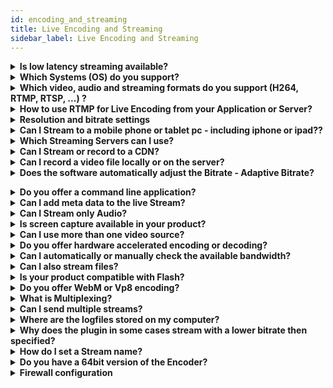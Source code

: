 ```yaml
---
id: encoding_and_streaming
title: Live Encoding and Streaming
sidebar_label: Live Encoding and Streaming
---
```


<details><summary><strong>Is low latency streaming available?</strong></summary>

Yes, our nanoStream Cloud software and services support low latency live streaming, on any HTML5 browser with a global scale.

> **NOTES** 
> - End-to-end latency is dependent on all components in the workflow: capture, live encoder, upstream, server/cloud, downstream, player.
> - Latency is primarily based on stream buffers and streaming protocols used. Buffers can happen on all parts of a stream, encoder, streamer, server, CDN and player.
> - The new [nanoStream H5Live player](http://nanocosmos.de/h5live) part of nanoStream Cloud can be used for plugin-free, browser-based low latency playback.
> - The new [nanoStream WebRTC.live](http://nanocosmos.de/webrtc) broadcaster part of nanoStream Cloud can be used for plugin-free, browser-based low latency broadcast (live encoding).

See also [here](https://www.nanocosmos.de/v4/documentation/live_video_encoder_-_low_latency).

</details>

<details><summary><strong>Which Systems (OS) do you support?</strong></summary>

nanoStream Apps and SDKs are available for different platforms:

- nanoStream Apps/SDKs for Windows, MacOS, iOS, Android
- nanoStream WebRTC.live broadcaster for all WebRTC-enabled browsers
- nanoStream H5Live Player for all HTML5 browsers (desktop and mobile)

</details>

<details><summary><strong>Which video, audio and streaming formats do you support (H264, RTMP, RTSP, ...) ?</strong></summary>

**nanocosmos supports the following Streaming formats:**

- RTMP
- H5Live (unique live streaming with ultra-low-latencyy)
- HLS (low latency based on H5Live)
- WebRTC (broadcast/ingest)

For plugin-free operation and mobile devices, the built-in hardware codecs are supported (usually H264, AAC).

The following formats are supported for some platforms only upon request (Windows):
- RTSP (server mode without streaming server)
- UDP-TS / MPEG2-TS (point-to-point and Multicast)

This is the list of supported video and audio codecs:
- H.264 Video
- MPEG-2 Video, including IMX and XDCAM-HD
- AAC Audio, including HE (High Efficiency)
- All formats supporting very low and very high bitrates and profiles

This is the list of supported file formats:
- MP4 (included segmented writing)
- MPEG-PS and TS
- MXF

**Generally, all formats are supported for both reading and writing.**

</details>

<details><summary><strong>How to use RTMP for Live Encoding from your Application or Server?</strong></summary>

RTMP is originally developed for live streaming with the Flash player, which is now outdated. However, RTMP is still a valid and suitable format for live encoding and broadcast from your camera source. Most Live Encoder software, hardware and servers support RTMP.

### RTMP Structure
RTMP is based on the following URL format:

```
rtmp://servername:port/application/streamname
```
The port is optional and `1935` by default.

Example to stream to nanoStream Cloud:
```
rtmp:/bintu-stream.nanocosmos.de/live/XXXX-YYYY
```
The “rtmp application” is “live”, the “stream name” is XXXX-YYYY

Sometimes the RTMP URL is split into the base URL and the stream name like this:
```
URL: rtmp:/bintu-stream.nanocosmos.de/live
Stream Name: XXXX-YYYY
```
With nanoStream Cloud, you get this information with the bintu API or dashboard (https://bintu.nanocosmos.de).

Some software and server applications require a username and password. This rtmp-specific proprietary information is not support by nanoStream Cloud. By default, you do not need username and password. For adding security, you can use web hooks and tokens. See separate docs.

-----
### Playback
RTMP Playback has been supported by the Flash player in Browsers, which is now outdated. Some native apps still support RTMP playback. For a better user experience, we recommend using our nanoStream H5Live player running on all HTML5 browsers.
</details>

<details><summary><strong>Resolution and bitrate settings</strong></summary>

The primary quality impact is done by the pixel resolution (e.g. `1280×720`) and the video encoder bitrate.

> **NOTE:** 
> - For live streams, a constant pixel resolution is required, as most streaming and playback environments do not support changing resolutions.
> - Video Encoding Quality is very much dependent on the content! Static content with little movement and structure is much better to compress than moving content.
> - Mobile networks have limited bandwidth and usually lead to a quality impact of a stream. If you set a high bitrate which cannot be delivered through the network, you will get buffering impacts.

The choice of the resolution and bitrate is highly dependent on your requirements and expected quality results. There are different options to choose from, you can always adjust settings according to your needs.

It is highly recommended to run your own tests based on typical content, and approve by your own quality expectations.

**Here is some general information:**

- Standard resolutions: `640×480 (4:3)` or `640×360 (16:9)`, up to `720×576 (4:3)`. <br> *Recommended bitrate:* min. `300-500 kBits/s` for medium quality, `1000 kBit/s` for high quality
- HD resolution: `1280×720 (=720p)`. <br>*Recommended bitrates:* `600-1000 kBits/s` for low/medium quality,  `1000-2000 kBits/s` for high quality
- Full HD: `1920×1080`,  `2-3 MBit/s` and higher
- 4K: up to `3820×2048`, min `6 MBit/s`
- you should configure the camera in the max. resolution you would like to use for streaming
- it never makes sense to up-scale video
- Full HD takes a lot CPU and bandwidth
- for live streaming HD `720` is probably preferrable to `1080`

*Also see the recommendations by Apple, Youtube, Vimeo and Adobe*
- [Apple](https://developer.apple.com/library/ios/technotes/tn2224/_index.html) 
- [Youtube](http://support.google.com/youtube/bin/answer.py?hl=en&answer=1722171) 
- [Vimeo](http://vimeo.com/help/compression) 
- [Adobe](http://www.adobe.com/devnet/adobe-media-server/articles/dynstream_live/popup.html)

-----

### Data Traffic
Data traffic usage is dependent on the overall bitrate sent from the encoder, plus the bitrate received for every viewer. Total traffic usage can be calculated per hour from the bitrate: `bitrate/s * 3600 / 8 = x bytes/h`

**Examples**

*500 kBits/s:*  `500 * 3600 / 8 = 225 MB / hour`

*1000 kBits/s:* `1000 * 3600 / 8 = 450 MB / hour`
</details>

<details><summary><strong>Can I Stream to a mobile phone or tablet pc - including iphone or ipad??</strong></summary>

Streaming to Mobile Devices is simple with nanoStream.

iOS requires `H.264` video and `AAC` audio, which is used by default in nanoStream.

### ENCODER SETTINGS
Video and Audio format should be `H.264` and `AAC`.

Video Encoding Profile can either “`Baseline`”, “`Main`” or “`High`”, dependent on the playback device support.

In earlier iOS revisions, only “`Baseline`” profile worked. Later versions also support Main and High Profiles.

### OUTPUT STREAMING URL
#### H5Live
The unique nanoStream h5Live player supports live playback with ultra-low-latency on all HTML5 browsers. Live Playback in iOS devices requires `HLS` support (“HTTP Live Streaming”).

#### RTMP
Encoder URL: Live URL + Stream Name:

`rtmp://<server>:1935/live+myStream` or `rtmp://<server>:80/live+myStream`

Playback URL on iOS Devices:
iOS support the `HLS` format only with a “playlist.m3u8” played over http or https.

The generic format is:

```http://[server-ip-address]:1935/live/myStream/playlist.m3u8```
> **NOTE:** You should use the H5Live player Javascript library and not directly access this URL.

See additional documentation about nanoStream Cloud and H5Live Server and Player.
</details>

<details><summary><strong>Which Streaming Servers can I use?</strong></summary>

nanoStream LiveVideoEncoder works best in combination with nanoStream Cloud or nanoStream Server software.

nanoStream Cloud offers the best end-to-end user experience for low-latency live streaming worldwide. It includes the unique H5Live player software for all HTML5 browsers.

Additionally, many third party servers or CDN may work, like Akamai, Adobe, Youtube.live, Facebook.live
</details>

<details><summary><strong>Can I Stream or record to a CDN?</strong></summary>

nanoStream Cloud can be used as a low-latency CDN for your interactive live streams. Other CDNs may also work based on RTMP publishing (Akamai, Limelight, Youtube Live, Facebook Live, and more.)
</details>

<details><summary><strong>Can I record a video file locally or on the server?</strong></summary>

Yes, you can either record to a file instead of streaming to a server or stream and record simultaneously. Supported file formats depend on the platform you are working. Usually `MP4` is supported and recommended on all platforms.

- To stream only to file you can set the output url to e.g. `“c:\temp\h264.mp4”`.
- To stream to a server and a file, set the output url for the server and set the output url 2 to e.g. `“c:\temp\h264.mp4”`. by using the DestinationURL2 property or use SetOutputConf() (for an example see [here](https://www.nanocosmos.de/v4/documentation/how_to_stream_to_multiple_urls))

On some nanoStream platforms, it is possible to encode and stream with different quality levels the same time (e.g. Windows, iOS).

It is possible to record a local HiRes / HD file while streaming with low resolutions.

This is also possible in mobile encoders on iOS and Android. Please contact us for details.

-----
#### Is local encoding and recording continued if the internet connection is dropped?

This feature depends on the platform. On Windows, if the option “UseInternalReconnect” is enabled, the local encoding and recording is continued, even if the internet connection is dropped. As of nanoStream version 3.0 this option is enabled by default. See [here](https://www.nanocosmos.de/v4/documentation/live_video_encoder_-_rtmp_reconnect#using_reconnection_to_keep_the_encoder_running) for detailed explanation.

(deprecated:) * configure the server to record the incoming stream, for documentation see [here](https://www.nanocosmos.de/v4/documentation/live_video_encoder_-_server_recording)
</details>

<details><summary><strong>Does the software automatically adjust the Bitrate - Adaptive Bitrate?</strong></summary>

The nanoStream Live Encoder Software has this feature for streams to adjust the bitrate to the existing bandwidth for the rtmp upstream.
The nanoStream Live Encoder Software has this feature for streams to adjust the bitrate to the existing bandwidth for the rtmp upstream.


See [general information here](https://www.nanocosmos.de/v4/documentation/live_video_encoder_-_adaptive_bitrate) and [plugin information here](https://www.nanocosmos.de/v4/documentation/live_video_encoder_-_plugin_integration_api) for how to enable the adaptive bitrate on the application and nanoStream API level.

[See here for a DirectShow description to dynamically set the bit rate.](https://www.nanocosmos.de/v4/documentation/directshow-adaptive_bitrate)</details>

<details><summary><strong>Do you offer a command line application?</strong></summary>
Yes, a command line encoder is available for both Windows and MacOS.

The command line application has all the features of the nanoStream plugin.
Some settings can be set with command line arguments. All settings can be configured with xml profiles, similar to FMLE.

Note that the mac command line app (like the mac plugin) does not support all features of the win command line app.
</details>

<details><summary><strong>Can I add meta data to the live Stream?</strong></summary>

Yes, you can use the nanoStream or DirectShow API to add Meta Data information to a live RTMP stream. Meta data is partly supported by nanoStream H5Live.

[Here is some info for the Windows version](https://www.nanocosmos.de/v4/documentation/live_video_encoder_-_rtmp_metadata)
</details>

<details><summary><strong>Can I Stream only Audio?</strong></summary>
Yes, that is possible.

### Using the desktop application
1. open the app
2. go to the input tab
3. as video source choose “No Video”
4. configure the rest of the settings to your liking
5. start the stream

### Programmtically
Set the video source to an invalid value: 
```c++
plugin.put_VideoSource(-1);
```
or 
```c++
plugin.VideoSource = -1;
```
</details>

<details><summary><strong>Is screen capture available in your product?</strong></summary>

Yes. There is an screen capture filter in our SDK. You can Capture the Entire Screen, a Region, a single window or you can use the Mouse Follow to capture a area following the mouse.
</details>

<details><summary><strong>Can I use more than one video source?</strong></summary>

Yes, up to two live video sources are supported, including screen capture. Either to stream in 3D or to stream with picture-in-picture mode. The latter mode also supports switching between the two video sources on the fly.
</details>

<details><summary><strong>Do you offer hardware accelerated encoding or decoding?</strong></summary>

Hardware accelerated encoding and decoding is available for the `Intel Quicksync` architecture, and optionally for `Nvidia CUDA`.

</details>

<details><summary><strong>Can I automatically or manually check the available bandwidth?</strong></summary>

A bandwidth check function is available on Desktop and Mobile platforms.

There are different modes available:

- static bandwidth check before streaming
- dynamic bandwidth check during streaming (adaptive bitrate)

</details>


<details><summary><strong>Can I also stream files?</strong></summary>

Yes, following file types are supported as live sources for streaming:
- `mp4`

- `mov`
- `wmv`
- `wma`
- `mpg`
- `m2v`
- `mp3`

>Please note, that there is no 100% guarantee to be able to play all combinations of file >formats and settings, as there are hundreds of combinations of formats available which >playback capabilities are very much dependent on the local system environments.


### How to stream files with the nanoStream API
To stream files, you need to set `VideoSource` to the `value 101` and set `FileSourceFilename` to the `path of the file` (including the file name). 
>See [here](https://www.nanocosmos.de/v4/documentation/live_video_encoder_->_plugin_integration_api), for further information.


### Seemless switch / Ad insertion into live streams
There is also a special stream mode (set with `SetConfig("UseSourceBridge", "1")`), with which it is possible to stream from a video source (e.g. a webcam) and play files on demand during the streaming. This can be used to play advertisements during a stream for example.

>Available options for this special stream mode are described [here](https://www.nanocosmos.de/v4/documentation/live_video_encoder_-_plugin_integration_api#advanced_settings_for_extra_module_sourcebridge_using_controlcommand).

</details>

<details><summary><strong>Is your product compatible with Flash?</strong></summary>

Flash is an outdated technology but still sometimes used.

nanoStream is compatible with the `RTMP streaming protocol`, which is independent from Flash.

>With `H5Live`, you can go completely plugin-free on all devices without using Flash.
</details>

<details><summary><strong>Do you offer WebM or Vp8 encoding?</strong></summary>

Some nanoStream platforms also support `VP8`, `VP9` and other codecs.
WebRTC.live supports `VP8`, `VP9` and `H.264`.

Please contact us for details.

</details>

<details><summary><strong>What is Multiplexing?</strong></summary>

For Video/Audio Encoding and Streaming, Multiplexing means combining the Video and Audio data into a common container or stream. There are several multiplexing standards available, dependent on the application and system environment.

### Example Multiplexing Standards:

**File Formats:**

- `MPEG TS` (transport stream) - used for broadcast and streaming
- `MPEG PS` (program stream) - used for local storage and DVD
- `MP4` (ISO File Format)

**Streaming Formats:**

- `RTMP` (Realtime Message Protocol)
- `RTP` (Realtime Protocol)

> See also [the wikipedia article](http://en.wikipedia.org/wiki/Multiplexing#Video_processing)

</details>

<details><summary><strong>Can I send multiple streams?</strong></summary>

Yes, since `nanostream 3.0` this is possible with the applications and the `nanoStream API`.

> See [here](https://www.nanocosmos.de/v4/documentation/how_to_stream_to_several_urls_simultaneously), for a simple API sample code.
> 
</details>

<details><summary><strong>Where are the logfiles stored on my computer?</strong></summary>

follow these steps to [enable event logging for live video encoder](https://www.nanocosmos.de/v4/documentation/live_video_encoder_-_event_logging)

or

follow these steps to [enable logging for the browser plugin](https://www.nanocosmos.de/v4/documentation/how_do_i_enable_logging_for_the_plugin)

and set `"LogToFile"` to an existing folder, e.g.: 
```
"C:\temp\audiovolume.log"
```
the name of the file is specified and the files are located in the path you specified.

> continue following the instructions for [plugin logging](https://www.nanocosmos.de/v4/documentation/how_do_i_enable_logging_for_the_plugin) or [encoder logging](https://www.nanocosmos.de/v4/documentation/live_video_encoder_-_event_logging)
</details>


<details><summary><strong>Why does the plugin in some cases stream with a lower bitrate then specified?
</strong></summary>

The plugin queries the camera device for the supported resolutions, framerates and colorspaces. If the camera reports the values, which it actually supports, the plugin would choose a supported capture mode of the camera. The resulting bitrate should be equal to the specified bitrate.

But, if the camera reports, that it is capable of delivering e.g. `30 frames` for a resolution of `640×480`, the plugin assumes that the camera will send `30 frames`. If the actual frame rate is then lower (e.g. `15 fps`) the bitrate will be the half of the specified bitrate.

That is to keep the quality specified by the user. Another reason for a lower bitrate is, that the lower framerate could be a cause of high cpu load or a low bandwidth. If the plugin would adjust the bitrate in this case, the framerate would be even lower in the process, which in turn would lead the plugin to increase the bitrate again, which in turn would lower the framerate, etc.

>Also keep in mind that the lighting conditions can have a huge effect on the frame rate of the >camera. We have several webcams delivering only half of the frame rate, if it is too dark.

</details>

<details><summary><strong>How do I set a Stream name?</strong></summary>

RTMP Streams:

example url:
```
rtmp://localhost/live+myStream
```
or
```
rtmp://localhost/live/myStream
```
"myStream" represents the stream name.



**Using bintu.live / nanoStream Cloud**
bintu.live creates stream names for you which you can use for live streaming with nanoStream Cloud.

**Using the desktop application**

1. open the app
2. go to the `output tab`
3. insert the url and the stream name in the `output url edit field`
4. the stream name is the part of the whole url, which comes after the `"+"` or the last `"/"`

**Setting the stream name programmatically**
The stream name is always set with the rest of the url. 

For the stream name `"myStream"` you would do:

(Windows API:)

```c++
plugin.put_DestinationURL("rtmp:localhost/live+myStream") 
```

or 

```c++
plugin.DestinationURL("rtmp:localhost/live+myStream")
```

you can also use `"SetOutputURL"` or `"AddOutput"`.

</details>

<details><summary><strong>Do you have a 64bit version of the Encoder?</strong></summary>

Yes, we do have a 64 bit version available as an upgrade to the existing package.

</details>

<details><summary><strong>Firewall configuration</strong></summary>

Firewalls are sometimes sensitive to streaming protocols.
Here is some general advice, please contact us for details.

>**H5Live Playback**<br>
>H5Live playback is connected over https, port `443`, or http, ports `8180` and `8181`
>
>**Mp4 File Playback**<br>
>MP4 File playback is connected over https, port `443`, or http, port `8080`
>
>**RTMP Playback and Ingest**<br>
>RTMP is using ports `1935` or `80`
>
>**WebRTC**<br>
>WebRTC is using ports `https/443` for API calls, port `80` for turn (udp and tcp), and ports `40000-50000` over UDP.
</details